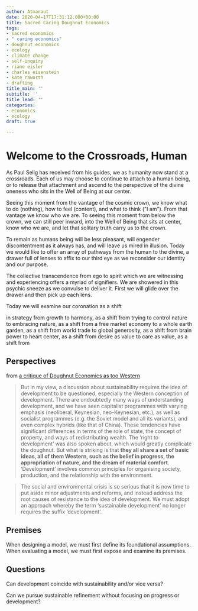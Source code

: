 ```yaml
---
author: Atmanaut
date: 2020-04-17T17:31:12.000+00:00
title: Sacred Caring Doughnut Economics
tags:
- sacred economics
- " caring economics"
- doughnut economics
- ecology
- climate change
- self-inquiry
- riane eisler
- charles eisenstein
- kate raworth
- drafting
title_main: ''
subtitle: ''
title_lead: ''
categories:
- economics
- ecology
draft: true

---
```

# Welcome to the Crossroads, Human

As Paul Selig has received from his guides, we as humanity now stand at a crossroads. Each of us may choose to continue to attach to a human being, or to release that attachment and ascend to the perspective of the divine oneness who sits in the Well of Being at our center.

Seeing this moment from the vantage of the cosmic crown, we know what to do (nothing), how to feel (content), and what to think ("I am"). From that vantage we know who we are. To seeing this moment from below the crown, we can still peer inward, into the Well of Being that sits at center, know who we are, and let that solitary truth carry us to the crown.

To remain as humans being will be less pleasant, will engender discontentment as it always has, and will leave us mired in illusion. Today we would like to offer an array of pathways from the human to the divine, a drawer full of lenses to affix to our third eye as we reconsider our identity and our purpose.

The collective transcendence from ego to spirit which we are witnessing and experiencing offers a myriad of signifiers. We are showered in this psychic sneeze as we convulse to deliver it. First we will glide over the drawer and then pick up each lens.

Today we will examine our coronation as a shift

in strategy from growth to harmony, as a shift from trying to control nature to embracing nature, as a shift from a free market economy to a whole earth garden, as a shift from world trade to global generosity, as a shift from brain power to heart center, as a shift from desire as value to care as value, as a shift from 

## Perspectives

from [a critique of Doughnut Economics as too Western](https://views-voices.oxfam.org.uk/2012/02/is-doughnut-economics-too-western/ "Is doughnut economics too Western? Critique from Latin American environmentalist, Eduardo Gudynas")

> But in my view, a discussion about sustainability requires the idea of development to be questioned, especially the Western conception of development. There are undoubtedly many ways of understanding development, and we have seen capitalist programmes with varying emphasis (neoliberal, Keynesian, neo-Keynesian, etc.), as well as socialist programmes (e.g. the Soviet model and all its variants), and even complex hybrids (like that of China). These tendencies have significant differences in terms of the role of state, the concept of property, and ways of redistributing wealth. The ‘right to development’ was also spoken about, which would greatly complicate the doughnut. But what is striking is that **they all share a set of basic ideas, all of them Western, such as the belief in progress, the appropriation of nature, and the dream of material comfort**. ‘Development’ involves common principles for organising society, production, and the relationship with the environment.

> The social and environmental crisis is so serious that it is now time to put aside minor adjustments and reforms, and instead address the root causes of resistance to the idea of development. We must adopt an approach whereby the term ‘sustainable development’ no longer requires the suffix ‘development’.

## Premises

When designing a model, we must first define its foundational assumptions. When evaluating a model, we must first expose and examine its premises.

## Questions

Can development coincide with sustainability and/or vice versa?

Can we pursue sustainable refinement without focusing on progress or development?